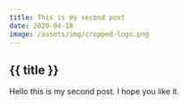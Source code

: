 ```yaml
---
title: This is my second post
date: 2020-04-18
image: /assets/img/cropped-logo.png
---
```

## {{ title }}
Hello this is my second post. I hope you like it.